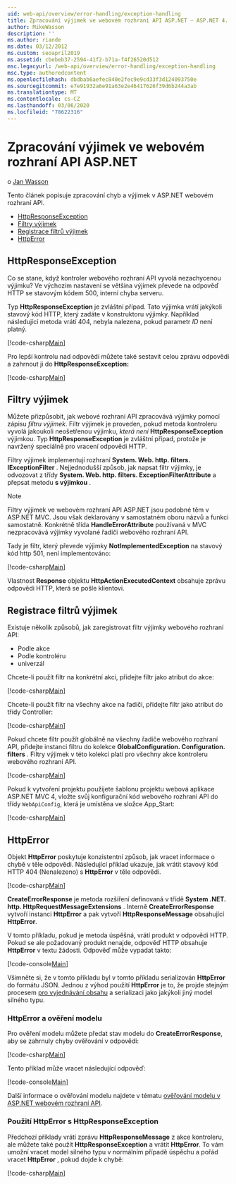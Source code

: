 ```yaml
---
uid: web-api/overview/error-handling/exception-handling
title: Zpracování výjimek ve webovém rozhraní API ASP.NET – ASP.NET 4. x
author: MikeWasson
description: ''
ms.author: riande
ms.date: 03/12/2012
ms.custom: seoapril2019
ms.assetid: cbebeb37-2594-41f2-b71a-f4f26520d512
msc.legacyurl: /web-api/overview/error-handling/exception-handling
msc.type: authoredcontent
ms.openlocfilehash: dbdbab6aefec840e2fec9e9cd33f3d124093750e
ms.sourcegitcommit: e7e91932a6e91a63e2e46417626f39d6b244a3ab
ms.translationtype: MT
ms.contentlocale: cs-CZ
ms.lasthandoff: 03/06/2020
ms.locfileid: "78622316"
---
```

# <a name="exception-handling-in-aspnet-web-api"></a>Zpracování výjimek ve webovém rozhraní API ASP.NET

o [Jan Wasson](https://github.com/MikeWasson)

Tento článek popisuje zpracování chyb a výjimek v ASP.NET webovém rozhraní API.

- [HttpResponseException](#httpresponserexception)
- [Filtry výjimek](#exception_filters)
- [Registrace filtrů výjimek](#registering_exception_filters)
- [HttpError](#httperror)

<a id="httpresponserexception"></a>
## <a name="httpresponseexception"></a>HttpResponseException

Co se stane, když kontroler webového rozhraní API vyvolá nezachycenou výjimku? Ve výchozím nastavení se většina výjimek převede na odpověď HTTP se stavovým kódem 500, interní chyba serveru.

Typ **HttpResponseException** je zvláštní případ. Tato výjimka vrátí jakýkoli stavový kód HTTP, který zadáte v konstruktoru výjimky. Například následující metoda vrátí 404, nebyla nalezena, pokud parametr *ID* není platný.

[!code-csharp[Main](exception-handling/samples/sample1.cs)]

Pro lepší kontrolu nad odpovědí můžete také sestavit celou zprávu odpovědi a zahrnout ji do **HttpResponseException:** 

[!code-csharp[Main](exception-handling/samples/sample2.cs)]

<a id="exception_filters"></a>
## <a name="exception-filters"></a>Filtry výjimek

Můžete přizpůsobit, jak webové rozhraní API zpracovává výjimky pomocí zápisu *filtru výjimek*. Filtr výjimek je proveden, pokud metoda kontroleru vyvolá jakoukoli neošetřenou výjimku, *která není* **HttpResponseException** výjimkou. Typ **HttpResponseException** je zvláštní případ, protože je navržený speciálně pro vracení odpovědi HTTP.

Filtry výjimek implementují rozhraní **System. Web. http. filters. IExceptionFilter** . Nejjednodušší způsob, jak napsat filtr výjimky, je odvozovat z třídy **System. Web. http. filters. ExceptionFilterAttribute** a přepsat metodu **s výjimkou** .

> [!NOTE]
> Filtry výjimek ve webovém rozhraní API ASP.NET jsou podobné těm v ASP.NET MVC. Jsou však deklarovány v samostatném oboru názvů a funkci samostatně. Konkrétně třída **HandleErrorAttribute** používaná v MVC nezpracovává výjimky vyvolané řadiči webového rozhraní API.

Tady je filtr, který převede výjimky **NotImplementedException** na stavový kód http 501, není implementováno:

[!code-csharp[Main](exception-handling/samples/sample3.cs)]

Vlastnost **Response** objektu **HttpActionExecutedContext** obsahuje zprávu odpovědi HTTP, která se pošle klientovi.

<a id="registering_exception_filters"></a>
## <a name="registering-exception-filters"></a>Registrace filtrů výjimek

Existuje několik způsobů, jak zaregistrovat filtr výjimky webového rozhraní API:

- Podle akce
- Podle kontroléru
- univerzál

Chcete-li použít filtr na konkrétní akci, přidejte filtr jako atribut do akce:

[!code-csharp[Main](exception-handling/samples/sample4.cs)]

Chcete-li použít filtr na všechny akce na řadiči, přidejte filtr jako atribut do třídy Controller:

[!code-csharp[Main](exception-handling/samples/sample5.cs)]

Pokud chcete filtr použít globálně na všechny řadiče webového rozhraní API, přidejte instanci filtru do kolekce **GlobalConfiguration. Configuration. filters** . Filtry výjimek v této kolekci platí pro všechny akce kontroleru webového rozhraní API.

[!code-csharp[Main](exception-handling/samples/sample6.cs)]

Pokud k vytvoření projektu použijete šablonu projektu webová aplikace ASP.NET MVC 4, vložte svůj konfigurační kód webového rozhraní API do třídy `WebApiConfig`, která je umístěna ve složce App\_Start:

[!code-csharp[Main](exception-handling/samples/sample7.cs?highlight=5)]

<a id="httperror"></a>
## <a name="httperror"></a>HttpError

Objekt **HttpError** poskytuje konzistentní způsob, jak vracet informace o chybě v těle odpovědi. Následující příklad ukazuje, jak vrátit stavový kód HTTP 404 (Nenalezeno) s **HttpError** v těle odpovědi.

[!code-csharp[Main](exception-handling/samples/sample8.cs)]

**CreateErrorResponse** je metoda rozšíření definovaná v třídě **System .NET. http. HttpRequestMessageExtensions** . Interně **CreateErrorResponse** vytvoří instanci **HttpError** a pak vytvoří **HttpResponseMessage** obsahující **HttpError**.

V tomto příkladu, pokud je metoda úspěšná, vrátí produkt v odpovědi HTTP. Pokud se ale požadovaný produkt nenajde, odpověď HTTP obsahuje **HttpError** v textu žádosti. Odpověď může vypadat takto:

[!code-console[Main](exception-handling/samples/sample9.cmd)]

Všimněte si, že v tomto příkladu byl v tomto příkladu serializován **HttpError** do formátu JSON. Jednou z výhod použití **HttpError** je to, že projde stejným procesem [pro vyjednávání obsahu](../formats-and-model-binding/content-negotiation.md) a serializaci jako jakýkoli jiný model silného typu.

### <a name="httperror-and-model-validation"></a>HttpError a ověření modelu

Pro ověření modelu můžete předat stav modelu do **CreateErrorResponse**, aby se zahrnuly chyby ověřování v odpovědi:

[!code-csharp[Main](exception-handling/samples/sample10.cs)]

Tento příklad může vracet následující odpověď:

[!code-console[Main](exception-handling/samples/sample11.cmd)]

Další informace o ověřování modelu najdete v tématu [ověřování modelu v ASP.NET webovém rozhraní API](../formats-and-model-binding/model-validation-in-aspnet-web-api.md).

### <a name="using-httperror-with-httpresponseexception"></a>Použití HttpError s HttpResponseException

Předchozí příklady vrátí zprávu **HttpResponseMessage** z akce kontroleru, ale můžete také použít **HttpResponseException** a vrátit **HttpError**. To vám umožní vracet model silného typu v normálním případě úspěchu a pořád vracet **HttpError** , pokud dojde k chybě:

[!code-csharp[Main](exception-handling/samples/sample12.cs)]
